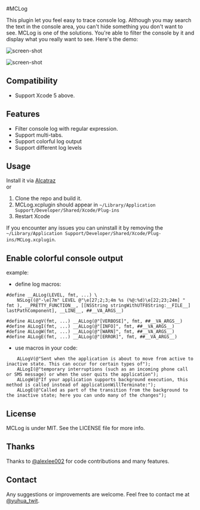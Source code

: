 #MCLog

This plugin let you feel easy to trace console log. Although you may search the text in the console area, you can't hide something you don't want to see. MCLog is one of the solutions. You're able to filter the console by it and display what you really want to see. Here's the demo:

![screen-shot](https://rawgithub.com/yuhua-chen/MCLog/master/MCLogScreenshot.gif)

![screen-shot](https://raw.githubusercontent.com/alexlee002/MCLog/master/MCLog-colorful-logs.png)

 
## Compatibility

 - Support Xcode 5 above.
 
## Features 
 - Filter console log with regular expression.
 - Support multi-tabs.
 - Support colorful log output
 - Support different log levels 

## Usage

Install it via [Alcatraz](http://alcatraz.io/)  
or  
 1. Clone the repo and build it.
 2. MCLog.xcplugin should appear in `~/Library/Application Support/Developer/Shared/Xcode/Plug-ins`
 3. Restart Xcode  

If you encounter any issues you can uninstall it by removing the `~/Library/Application Support/Developer/Shared/Xcode/Plug-ins/MCLog.xcplugin`.

## Enable colorful console output

example:

- define log macros:

``` objc
#define __ALLog(LEVEL, fmt, ...) \
    NSLog((@"-\e[7m" LEVEL @"\e[27;2;3;4m %s (%@:%d)\e[22;23;24m] " fmt ), __PRETTY_FUNCTION__, [[NSString stringWithUTF8String:__FILE__] lastPathComponent], __LINE__, ##__VA_ARGS__)

#define ALLogV(fmt, ...) __ALLog(@"[VERBOSE]", fmt, ##__VA_ARGS__)
#define ALLogI(fmt, ...) __ALLog(@"[INFO]", fmt, ##__VA_ARGS__)
#define ALLogW(fmt, ...) __ALLog(@"[WARN]", fmt, ##__VA_ARGS__)
#define ALLogE(fmt, ...) __ALLog(@"[ERROR]", fmt, ##__VA_ARGS__)
```

- use macros in your code:

``` objc
    ALLogV(@"Sent when the application is about to move from active to inactive state. This can occur for certain types of");
    ALLogI(@"temporary interruptions (such as an incoming phone call or SMS message) or when the user quits the application");
    ALLogW(@"If your application supports background execution, this method is called instead of applicationWillTerminate:");
    ALLogE(@"Called as part of the transition from the background to the inactive state; here you can undo many of the changes");
```


## License

MCLog is under MIT.  See the LICENSE file for more info.

## Thanks

Thanks to [@alexlee002](https://github.com/alexlee002) for code contributions and many features.

## Contact

Any suggestions or improvements are welcome. Feel free to contact me at [@yuhua_twit](https://twitter.com/yuhua_twit).
